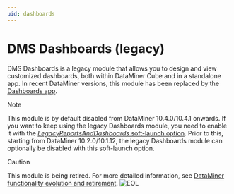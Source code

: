 ```yaml
---
uid: dashboards
---
```


# DMS Dashboards (legacy)

DMS Dashboards is a legacy module that allows you to design and view customized dashboards, both within DataMiner Cube and in a standalone app. In recent DataMiner versions, this module has been replaced by the [Dashboards app](xref:newR_D).

> [!NOTE]
> This module is by default disabled from DataMiner 10.4.0/10.4.1 onwards.<!-- RN 37786 --> If you want to keep using the legacy Dashboards module, you need to enable it with the [*LegacyReportsAndDashboards* soft-launch option](xref:Overview_of_Soft_Launch_Options#legacyreportsanddashboards). Prior to this, starting from DataMiner 10.2.0/10.1.12, the legacy Dashboards module can optionally be disabled with this soft-launch option.

> [!CAUTION]
> This module is being retired. For more detailed information, see [DataMiner functionality evolution and retirement](xref:Software_support_life_cycles#dataminer-functionality-evolution-and-retirement). ![EOL](~/dataminer/images/EOL_Duo.png)
